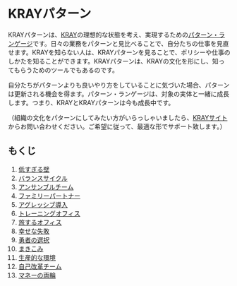 KRAYパターン
=============

KRAYパターンは、[KRAY](http://kray.jp)の理想的な状態を考え、実現するための[パターン・ランゲージ](https://ja.wikipedia.org/w/index.php?title=%E3%83%91%E3%82%BF%E3%83%B3%E3%83%BB%E3%83%A9%E3%83%B3%E3%82%B2%E3%83%BC%E3%82%B8)です。日々の業務をパターンと見比べることで、自分たちの仕事を見直せます。KRAYを知らない人は、KRAYパターンを見ることで、ポリシーや仕事のしかたを知ることができます。KRAYパターンは、KRAYの文化を形にし、知ってもらうためのツールでもあるのです。

自分たちがパターンよりも良いやり方をしていることに気づいた場合、パターンは更新される機会を得ます。パターン・ランゲージは、対象の実体と一緒に成長します。つまり、KRAYとKRAYパターンは今も成長中です。

（組織の文化をパターンにしてみたい方がいらっしゃいましたら、[KRAYサイト](http://kray.jp)からお問い合わせください。ご希望に従って、最適な形でサポート致します。）

もくじ
------

1. [低すぎる壁](patterns/low_barriers.md)
2. [バランスサイクル](patterns/balance_cycle.md)
3. [アンサンブルチーム](patterns/ensemble_team.md)
4. [ファミリーパートナー](patterns/family_partner.md)
5. [アグレッシブ導入](patterns/aggressive_adoption.md)
6. [トレーニングオフィス](patterns/training_office.md)
7. [旅するオフィス](patterns/traveling_office.md)
8. [幸せな失敗](patterns/happy_failure.md)
9. [勇者の選択](patterns/heroic_decision.md)
9. [まきこみ](patterns/embroil_client.md)
9. [生産的な環境](patterns/productive_environment.md)
9. [自己改革チーム](patterns/self_renovation.md)
9. [マネーの両輪](patterns/two_wheels_of_money.md)
